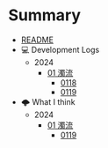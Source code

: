 # Summary

- [README](README.md)
- 💻 Development Logs
  - 2024
    - [01 濁流](dev24/202401.md)
      - [0118](dev24/0118.md)
      - [0119](dev24/0119.md)
- 🌩 What I think
  - 2024
    - [01 濁流](any24/202401.md)
      - [0119](any24/0119.md)
